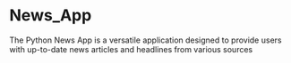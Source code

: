 # News_App
The Python News App is a versatile application designed to provide users with up-to-date news articles and headlines from various sources
